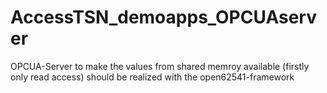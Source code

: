 # AccessTSN_demoapps_OPCUAserver

OPCUA-Server to make the values from shared memroy available (firstly only read access)
should be realized with the open62541-framework
